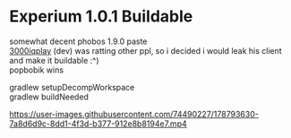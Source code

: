 # Experium 1.0.1 Buildable

somewhat decent phobos 1.9.0 paste\
[3000iqplay](https://github.com/3000IQPlay) (dev) was ratting other ppl, so i decided i would leak his client and make it buildable :^)\
popbobik wins

gradlew setupDecompWorkspace\
gradlew buildNeeded

https://user-images.githubusercontent.com/74490227/178793630-7a8d6d9c-8dd1-4f3d-b377-912e8b8194e7.mp4
